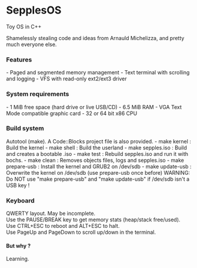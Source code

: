 SepplesOS
=========

Toy OS in C++

Shamelessly stealing code and ideas from Arnauld Michelizza, and pretty much everyone else.

<h3>Features</h3>
- Paged and segmented memory management
- Text terminal with scrolling and logging
- VFS with read-only ext2/ext3 driver

<h3>System requirements</h3>
- 1 MiB free space (hard drive or live USB/CD)
- 6.5 MiB RAM
- VGA Text Mode compatible graphic card
- 32 or 64 bit x86 CPU

<h3>Build system</h3>
Autotool (make). A Code::Blocks project file is also provided.
- make kernel : Build the kernel
- make shell : Build the userland
- make sepples.iso : Build and creates a bootable .iso
- make test : Rebuild sepples.iso and run it with bochs.
- make clean : Removes objects files, logs and sepples.iso
- make prepare-usb : Install the kernel and GRUB2 on /dev/sdb
- make update-usb : Overwrite the kernel on /dev/sdb (use prepare-usb once before)
WARNING: Do NOT use "make prepare-usb" and "make update-usb" if /dev/sdb isn't a USB key !

<h3>Keyboard</h3>
QWERTY layout. May be incomplete.<br/>
Use the PAUSE/BREAK key to get memory stats (heap/stack free/used).<br/>
Use CTRL+ESC to reboot and ALT+ESC to halt.<br/>
Use PageUp and PageDown to scroll up/down in the terminal.<br/>

<h4>But why ?</h4>
Learning.
